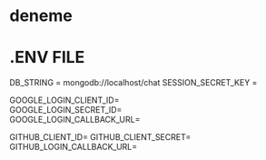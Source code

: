 # deneme
# .ENV FILE

DB_STRING = mongodb://localhost/chat
SESSION_SECRET_KEY =

GOOGLE_LOGIN_CLIENT_ID=          
GOOGLE_LOGIN_SECRET_ID=        
GOOGLE_LOGIN_CALLBACK_URL=

GITHUB_CLIENT_ID=
GITHUB_CLIENT_SECRET=
GITHUB_LOGIN_CALLBACK_URL=